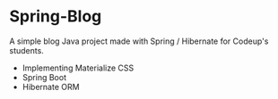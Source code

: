# Spring-Blog
A simple blog Java project made with Spring / Hibernate for Codeup's students.

- Implementing Materialize CSS
- Spring Boot
- Hibernate ORM
 

